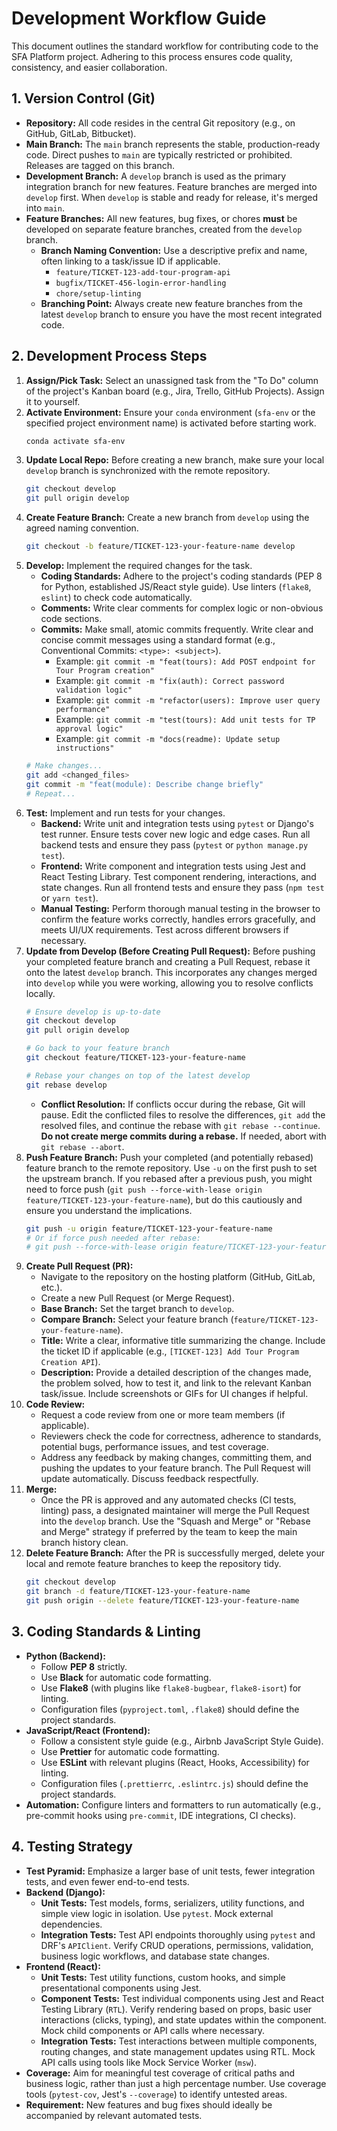 # Development Workflow Guide

This document outlines the standard workflow for contributing code to the SFA Platform project. Adhering to this process ensures code quality, consistency, and easier collaboration.

## 1. Version Control (Git)

*   **Repository:** All code resides in the central Git repository (e.g., on GitHub, GitLab, Bitbucket).
*   **Main Branch:** The `main` branch represents the stable, production-ready code. Direct pushes to `main` are typically restricted or prohibited. Releases are tagged on this branch.
*   **Development Branch:** A `develop` branch is used as the primary integration branch for new features. Feature branches are merged into `develop` first. When `develop` is stable and ready for release, it's merged into `main`.
*   **Feature Branches:** All new features, bug fixes, or chores **must** be developed on separate feature branches, created from the `develop` branch.
    *   **Branch Naming Convention:** Use a descriptive prefix and name, often linking to a task/issue ID if applicable.
        *   `feature/TICKET-123-add-tour-program-api`
        *   `bugfix/TICKET-456-login-error-handling`
        *   `chore/setup-linting`
    *   **Branching Point:** Always create new feature branches from the latest `develop` branch to ensure you have the most recent integrated code.

## 2. Development Process Steps

1.  **Assign/Pick Task:** Select an unassigned task from the "To Do" column of the project's Kanban board (e.g., Jira, Trello, GitHub Projects). Assign it to yourself.
2.  **Activate Environment:** Ensure your `conda` environment (`sfa-env` or the specified project environment name) is activated before starting work.
    ```bash
    conda activate sfa-env
    ```
3.  **Update Local Repo:** Before creating a new branch, make sure your local `develop` branch is synchronized with the remote repository.
    ```bash
    git checkout develop
    git pull origin develop
    ```
4.  **Create Feature Branch:** Create a new branch from `develop` using the agreed naming convention.
    ```bash
    git checkout -b feature/TICKET-123-your-feature-name develop
    ```
5.  **Develop:** Implement the required changes for the task.
    *   **Coding Standards:** Adhere to the project's coding standards (PEP 8 for Python, established JS/React style guide). Use linters (`flake8`, `eslint`) to check code automatically.
    *   **Comments:** Write clear comments for complex logic or non-obvious code sections.
    *   **Commits:** Make small, atomic commits frequently. Write clear and concise commit messages using a standard format (e.g., Conventional Commits: `<type>: <subject>`).
        *   Example: `git commit -m "feat(tours): Add POST endpoint for Tour Program creation"`
        *   Example: `git commit -m "fix(auth): Correct password validation logic"`
        *   Example: `git commit -m "refactor(users): Improve user query performance"`
        *   Example: `git commit -m "test(tours): Add unit tests for TP approval logic"`
        *   Example: `git commit -m "docs(readme): Update setup instructions"`
    ```bash
    # Make changes...
    git add <changed_files>
    git commit -m "feat(module): Describe change briefly"
    # Repeat...
    ```
6.  **Test:** Implement and run tests for your changes.
    *   **Backend:** Write unit and integration tests using `pytest` or Django's test runner. Ensure tests cover new logic and edge cases. Run all backend tests and ensure they pass (`pytest` or `python manage.py test`).
    *   **Frontend:** Write component and integration tests using Jest and React Testing Library. Test component rendering, interactions, and state changes. Run all frontend tests and ensure they pass (`npm test` or `yarn test`).
    *   **Manual Testing:** Perform thorough manual testing in the browser to confirm the feature works correctly, handles errors gracefully, and meets UI/UX requirements. Test across different browsers if necessary.
7.  **Update from Develop (Before Creating Pull Request):** Before pushing your completed feature branch and creating a Pull Request, rebase it onto the latest `develop` branch. This incorporates any changes merged into `develop` while you were working, allowing you to resolve conflicts locally.
    ```bash
    # Ensure develop is up-to-date
    git checkout develop
    git pull origin develop

    # Go back to your feature branch
    git checkout feature/TICKET-123-your-feature-name

    # Rebase your changes on top of the latest develop
    git rebase develop
    ```
    *   **Conflict Resolution:** If conflicts occur during the rebase, Git will pause. Edit the conflicted files to resolve the differences, `git add` the resolved files, and continue the rebase with `git rebase --continue`. **Do not create merge commits during a rebase.** If needed, abort with `git rebase --abort`.
8.  **Push Feature Branch:** Push your completed (and potentially rebased) feature branch to the remote repository. Use `-u` on the first push to set the upstream branch. If you rebased after a previous push, you might need to force push (`git push --force-with-lease origin feature/TICKET-123-your-feature-name`), but do this cautiously and ensure you understand the implications.
    ```bash
    git push -u origin feature/TICKET-123-your-feature-name
    # Or if force push needed after rebase:
    # git push --force-with-lease origin feature/TICKET-123-your-feature-name
    ```
9.  **Create Pull Request (PR):**
    *   Navigate to the repository on the hosting platform (GitHub, GitLab, etc.).
    *   Create a new Pull Request (or Merge Request).
    *   **Base Branch:** Set the target branch to `develop`.
    *   **Compare Branch:** Select your feature branch (`feature/TICKET-123-your-feature-name`).
    *   **Title:** Write a clear, informative title summarizing the change. Include the ticket ID if applicable (e.g., `[TICKET-123] Add Tour Program Creation API`).
    *   **Description:** Provide a detailed description of the changes made, the problem solved, how to test it, and link to the relevant Kanban task/issue. Include screenshots or GIFs for UI changes if helpful.
10. **Code Review:**
    *   Request a code review from one or more team members (if applicable).
    *   Reviewers check the code for correctness, adherence to standards, potential bugs, performance issues, and test coverage.
    *   Address any feedback by making changes, committing them, and pushing the updates to your feature branch. The Pull Request will update automatically. Discuss feedback respectfully.
11. **Merge:**
    *   Once the PR is approved and any automated checks (CI tests, linting) pass, a designated maintainer will merge the Pull Request into the `develop` branch. Use the "Squash and Merge" or "Rebase and Merge" strategy if preferred by the team to keep the main branch history clean.
12. **Delete Feature Branch:** After the PR is successfully merged, delete your local and remote feature branches to keep the repository tidy.
    ```bash
    git checkout develop
    git branch -d feature/TICKET-123-your-feature-name
    git push origin --delete feature/TICKET-123-your-feature-name
    ```

## 3. Coding Standards & Linting

*   **Python (Backend):**
    *   Follow **PEP 8** strictly.
    *   Use **Black** for automatic code formatting.
    *   Use **Flake8** (with plugins like `flake8-bugbear`, `flake8-isort`) for linting.
    *   Configuration files (`pyproject.toml`, `.flake8`) should define the project standards.
*   **JavaScript/React (Frontend):**
    *   Follow a consistent style guide (e.g., Airbnb JavaScript Style Guide).
    *   Use **Prettier** for automatic code formatting.
    *   Use **ESLint** with relevant plugins (React, Hooks, Accessibility) for linting.
    *   Configuration files (`.prettierrc`, `.eslintrc.js`) should define the project standards.
*   **Automation:** Configure linters and formatters to run automatically (e.g., pre-commit hooks using `pre-commit`, IDE integrations, CI checks).

## 4. Testing Strategy

*   **Test Pyramid:** Emphasize a larger base of unit tests, fewer integration tests, and even fewer end-to-end tests.
*   **Backend (Django):**
    *   **Unit Tests:** Test models, forms, serializers, utility functions, and simple view logic in isolation. Use `pytest`. Mock external dependencies.
    *   **Integration Tests:** Test API endpoints thoroughly using `pytest` and DRF's `APIClient`. Verify CRUD operations, permissions, validation, business logic workflows, and database state changes.
*   **Frontend (React):**
    *   **Unit Tests:** Test utility functions, custom hooks, and simple presentational components using Jest.
    *   **Component Tests:** Test individual components using Jest and React Testing Library (`RTL`). Verify rendering based on props, basic user interactions (clicks, typing), and state updates within the component. Mock child components or API calls where necessary.
    *   **Integration Tests:** Test interactions between multiple components, routing changes, and state management updates using RTL. Mock API calls using tools like Mock Service Worker (`msw`).
*   **Coverage:** Aim for meaningful test coverage of critical paths and business logic, rather than just a high percentage number. Use coverage tools (`pytest-cov`, Jest's `--coverage`) to identify untested areas.
*   **Requirement:** New features and bug fixes should ideally be accompanied by relevant automated tests.